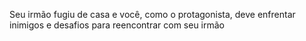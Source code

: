 Seu irmão fugiu de casa e você, como o protagonista, deve enfrentar inimigos e desafios para reencontrar com seu irmão
